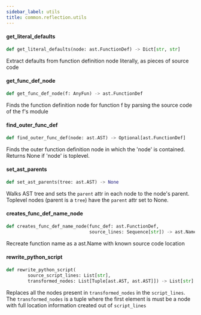 ```yaml
---
sidebar_label: utils
title: common.reflection.utils
---
```


#### get\_literal\_defaults

```python
def get_literal_defaults(node: ast.FunctionDef) -> Dict[str, str]
```

Extract defaults from function definition node literally, as pieces of source code

#### get\_func\_def\_node

```python
def get_func_def_node(f: AnyFun) -> ast.FunctionDef
```

Finds the function definition node for function f by parsing the source code of the f's module

#### find\_outer\_func\_def

```python
def find_outer_func_def(node: ast.AST) -> Optional[ast.FunctionDef]
```

Finds the outer function definition node in which the 'node' is contained. Returns None if 'node' is toplevel.

#### set\_ast\_parents

```python
def set_ast_parents(tree: ast.AST) -> None
```

Walks AST tree and sets the `parent` attr in each node to the node's parent. Toplevel nodes (parent is a `tree`) have the `parent` attr set to None.

#### creates\_func\_def\_name\_node

```python
def creates_func_def_name_node(func_def: ast.FunctionDef,
                               source_lines: Sequence[str]) -> ast.Name
```

Recreate function name as a ast.Name with known source code location

#### rewrite\_python\_script

```python
def rewrite_python_script(
        source_script_lines: List[str],
        transformed_nodes: List[Tuple[ast.AST, ast.AST]]) -> List[str]
```

Replaces all the nodes present in `transformed_nodes` in the `script_lines`. The `transformed_nodes` is a tuple where the first element
is must be a node with full location information created out of `script_lines`


